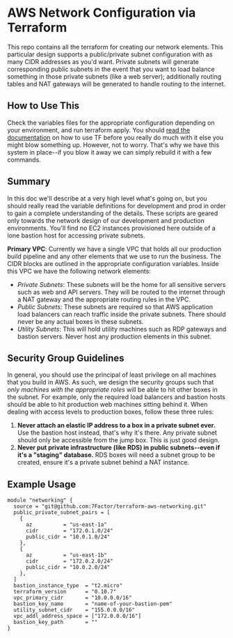 # AWS Network Configuration via Terraform

This repo contains all the terraform for creating our network elements. This
particular design supports a public/private subnet configuration with as many
CIDR addresses as you'd want. Private subnets will generate corresponding
public subnets in the event that you want to load balance something in those
private subnets (like a web server); additionally routing tables and NAT
gateways will be generated to handle routing to the internet.

## How to Use This

Check the variables files for the appropriate configuration depending on your
environment, and run terraform apply. You should
[read the documentation](https://www.terraform.io/docs/configuration/index.html)
on how to use TF before you really do much with it else you might blow something
up. However, not to worry. That's why we have this system in place--if you blow
it away we can simply rebuild it with a few commands.

## Summary

In this doc we'll describe at a very high level what's going on, but you should
really read the variable definitions for development and prod in order to gain
a complete understanding of the details. These scripts are geared only towards
the network design of our development and production environments. You'll find
no EC2 instances provisioned here outside of a lone bastion host for accessing
private subnets.

**Primary VPC**: Currently we have a single VPC that holds all our production
build pipeline and any other elements that we use to run the business. The CIDR
blocks are outlined in the appropriate configuration variables. Inside this VPC
we have the following network elements:

- *Private Subnets*: These subnets will be the home for all sensitive servers
such as web and API servers. They will be routed to the internet through a NAT
gateway and the appropriate routing rules in the VPC.
- *Public Subnets*: These subnets are required so that AWS application load
balancers can reach traffic inside the private subnets. There should never be
any actual boxes in these subnets.
- *Utility Subnets*: This will hold utility machines such as RDP gateways and
bastion servers. Never host any production elements in this subnet.

## Security Group Guidelines

In general, you should use the principal of least privilege on all machines
that you build in AWS. As such, we design the security groups such that *only
machines with the appropriate roles* will be able to hit other boxes in the
subnet. For example, only the required load balancers and bastion hosts should
be able to hit production web machines sitting behind it. When dealing with
access levels to production boxes, follow these three rules:

1. **Never attach an elastic IP address to a box in a private subnet ever.**
Use the bastion host instead, that's why it's there. Any private subnet should
only be accessible from the jump box. This is just good design.
2. **Never put private infrastructure (like RDS) in public subnets--even if
it's a "staging" database.** RDS boxes will need a subnet group to be created,
ensure it's a private subnet behind a NAT instance.

## Example Usage

```hcl-terraform
module "networking" {
  source = "git@github.com:7Factor/terraform-aws-networking.git"
  public_private_subnet_pairs = [
    {
      az          = "us-east-1a"
      cidr        = "172.0.1.0/24"
      public_cidr = "10.0.1.0/24"
    },
    {
      az          = "us-east-1b"
      cidr        = "172.0.2.0/24"
      public_cidr = "10.0.2.0/24"
    },
  ]
  bastion_instance_type  = "t2.micro"
  terraform_version      = "0.10.7"
  vpc_primary_cidr       = "10.0.0.0/16"
  bastion_key_name       = "name-of-your-bastion-pem"
  utility_subnet_cidr    = "155.0.0.0/16"
  vpc_addl_address_space = ["172.0.0.0/16"]
  bastion_key_path       = ""
}
```
